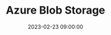 ---
title: Azure Blob Storage
date: 2023-02-23 09:00:00
categories: [Azure]
tags: [azure workshop,storage]
---
